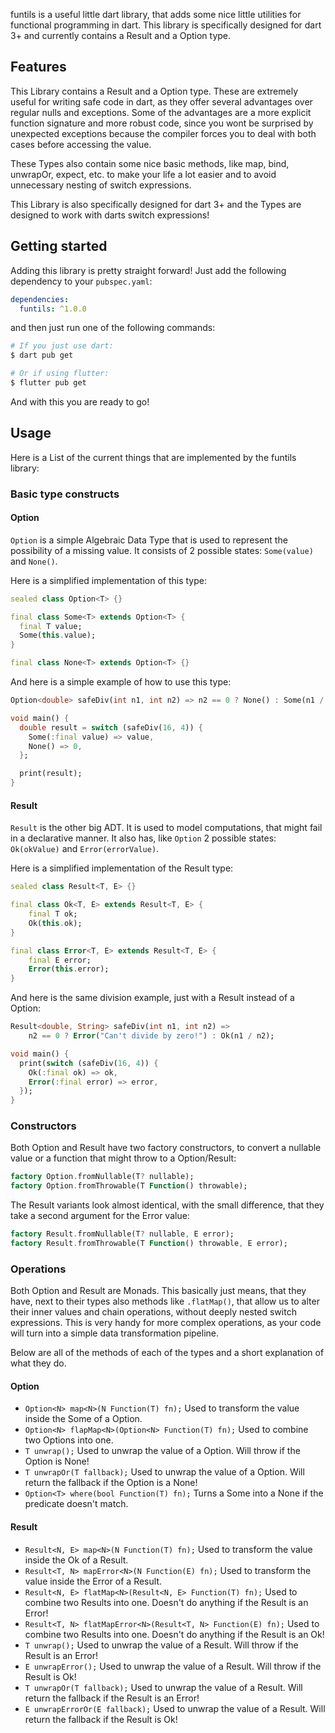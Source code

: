 <!-- 
This README describes the package. If you publish this package to pub.dev,
this README's contents appear on the landing page for your package.

For information about how to write a good package README, see the guide for
[writing package pages](https://dart.dev/tools/pub/writing-package-pages). 

For general information about developing packages, see the Dart guide for
[creating packages](https://dart.dev/guides/libraries/create-packages)
and the Flutter guide for
[developing packages and plugins](https://flutter.dev/to/develop-packages). 
-->

funtils is a useful little dart library, that adds some nice little utilities for functional programming in dart. This library is specifically designed for dart 3+ and currently contains a Result and a Option type.

## Features

This Library contains a Result and a Option type. These are extremely useful for writing safe code in dart, as they offer several advantages over regular nulls and exceptions. Some of the advantages are a more explicit function signature and more robust code, since you wont be surprised by unexpected exceptions because the compiler forces you to deal with both cases before accessing the value.

These Types also contain some nice basic methods, like map, bind, unwrapOr, expect, etc. to make your life a lot easier and to avoid unnecessary nesting of switch expressions.

This Library is also specifically designed for dart 3+ and the Types are designed to work with darts switch expressions!

## Getting started

Adding this library is pretty straight forward! Just add the following dependency to your `pubspec.yaml`:

```yaml
dependencies:
  funtils: ^1.0.0
```

and then just run one of the following commands:

```sh
# If you just use dart:
$ dart pub get

# Or if using flutter:
$ flutter pub get
```

And with this you are ready to go!

## Usage

Here is a List of the current things that are implemented by the funtils library:

### Basic type constructs

#### Option

`Option` is a simple Algebraic Data Type that is used to represent the possibility of a missing value. It consists of 2 possible states: `Some(value)` and `None()`.

Here is a simplified implementation of this type:

```dart
sealed class Option<T> {}

final class Some<T> extends Option<T> {
  final T value;
  Some(this.value);
}

final class None<T> extends Option<T> {}
```

And here is a simple example of how to use this type:

```dart
Option<double> safeDiv(int n1, int n2) => n2 == 0 ? None() : Some(n1 / n2);

void main() {
  double result = switch (safeDiv(16, 4)) {
    Some(:final value) => value,
    None() => 0,
  };

  print(result);
}
```

#### Result

`Result` is the other big ADT. It is used to model computations, that might fail in a declarative manner. It also has, like `Option` 2 possible states: `Ok(okValue)` and `Error(errorValue)`.

Here is a simplified implementation of the Result type:

```dart
sealed class Result<T, E> {}

final class Ok<T, E> extends Result<T, E> {
    final T ok;
    Ok(this.ok);
}

final class Error<T, E> extends Result<T, E> {
    final E error;
    Error(this.error);
}
```

And here is the same division example, just with a Result instead of a Option:

```dart
Result<double, String> safeDiv(int n1, int n2) =>
    n2 == 0 ? Error("Can't divide by zero!") : Ok(n1 / n2);

void main() {
  print(switch (safeDiv(16, 4)) {
    Ok(:final ok) => ok,
    Error(:final error) => error,
  });
}
```

### Constructors

Both Option and Result have two factory constructors, to convert a nullable value or a function that might throw to a Option/Result:

```dart
factory Option.fromNullable(T? nullable);
factory Option.fromThrowable(T Function() throwable);
```

The Result variants look almost identical, with the small difference, that they take a second argument for the Error value:

```dart
factory Result.fromNullable(T? nullable, E error);
factory Result.fromThrowable(T Function() throwable, E error);
```

### Operations

Both Option and Result are Monads. This basically just means, that they have, next to their types also methods like `.flatMap()`, that allow us to alter their inner values and chain operations, without deeply nested switch expressions. This is very handy for more complex operations, as your code will turn into a simple data transformation pipeline.

Below are all of the methods of each of the types and a short explanation of what they do.

#### Option

- `Option<N> map<N>(N Function(T) fn);` Used to transform the value inside the Some of a Option.
- `Option<N> flapMap<N>(Option<N> Function(T) fn);` Used to combine two Options into one.
- `T unwrap();` Used to unwrap the value of a Option. Will throw if the Option is None!
- `T unwrapOr(T fallback);` Used to unwrap the value of a Option. Will return the fallback if the Option is a None!
- `Option<T> where(bool Function(T) fn);` Turns a Some into a None if the predicate doesn't match.

#### Result

- `Result<N, E> map<N>(N Function(T) fn);` Used to transform the value inside the Ok of a Result.
- `Result<T, N> mapError<N>(N Function(E) fn);` Used to transform the value inside the Error of a Result.
- `Result<N, E> flatMap<N>(Result<N, E> Function(T) fn);` Used to combine two Results into one. Doesn't do anything if the Result is an Error!
- `Result<T, N> flatMapError<N>(Result<T, N> Function(E) fn);` Used to combine two Results into one. Doesn't do anything if the Result is an Ok!
- `T unwrap();` Used to unwrap the value of a Result. Will throw if the Result is an Error!
- `E unwrapError();` Used to unwrap the value of a Result. Will throw if the Result is Ok!
- `T unwrapOr(T fallback);` Used to unwrap the value of a Result. Will return the fallback if the Result is an Error!
- `E unwrapErrorOr(E fallback);` Used to unwrap the value of a Result. Will return the fallback if the Result is Ok!

<!--
## Additional information

TODO: Tell users more about the package: where to find more information, how to 
contribute to the package, how to file issues, what response they can expect 
from the package authors, and more.
-->